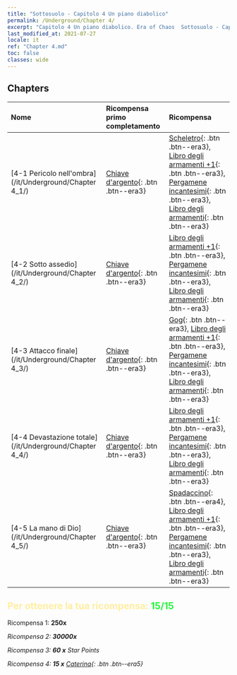 ```yaml
---
title: "Sottosuolo - Capitolo 4 Un piano diabolico"
permalink: /Underground/Chapter 4/
excerpt: "Capitolo 4 Un piano diabolico. Era of Chaos  Sottosuolo - Capitolo 4. Un piano diabolico"
last_modified_at: 2021-07-27
locale: it
ref: "Chapter 4.md"
toc: false
classes: wide
---
```


## Chapters

  | Nome |  Ricompensa primo completamento | Ricompensa |
  |:------------|:------------|:------------| 
  | [4-1 Pericolo nell'ombra](/it/Underground/Chapter 4_1/) | [Chiave d'argento](/ItemsIT/con_693/){: .btn .btn--era3} | [Scheletro](/ItemsIT/unt_208/){: .btn .btn--era3}, [Libro degli armamenti +1](/ItemsIT/mat_25/){: .btn .btn--era3}, [Pergamene incantesimi](/ItemsIT/con_694/){: .btn .btn--era3}, [Libro degli armamenti](/ItemsIT/mat_18/){: .btn .btn--era3} |
  | [4-2 Sotto assedio](/it/Underground/Chapter 4_2/) | [Chiave d'argento](/ItemsIT/con_693/){: .btn .btn--era3} | [Libro degli armamenti +1](/ItemsIT/mat_25/){: .btn .btn--era3}, [Pergamene incantesimi](/ItemsIT/con_694/){: .btn .btn--era3}, [Libro degli armamenti](/ItemsIT/mat_18/){: .btn .btn--era3} |
  | [4-3 Attacco finale](/it/Underground/Chapter 4_3/) | [Chiave d'argento](/ItemsIT/con_693/){: .btn .btn--era3} | [Gog](/ItemsIT/unt_227/){: .btn .btn--era3}, [Libro degli armamenti +1](/ItemsIT/mat_25/){: .btn .btn--era3}, [Pergamene incantesimi](/ItemsIT/con_694/){: .btn .btn--era3}, [Libro degli armamenti](/ItemsIT/mat_18/){: .btn .btn--era3} |
  | [4-4 Devastazione totale](/it/Underground/Chapter 4_4/) | [Chiave d'argento](/ItemsIT/con_693/){: .btn .btn--era3} | [Libro degli armamenti +1](/ItemsIT/mat_25/){: .btn .btn--era3}, [Pergamene incantesimi](/ItemsIT/con_694/){: .btn .btn--era3}, [Libro degli armamenti](/ItemsIT/mat_18/){: .btn .btn--era3} |
  | [4-5 La mano di Dio](/it/Underground/Chapter 4_5/) | [Chiave d'argento](/ItemsIT/con_693/){: .btn .btn--era3} | [Spadaccino](/ItemsIT/unt_193/){: .btn .btn--era4}, [Libro degli armamenti +1](/ItemsIT/mat_25/){: .btn .btn--era3}, [Pergamene incantesimi](/ItemsIT/con_694/){: .btn .btn--era3}, [Libro degli armamenti](/ItemsIT/mat_18/){: .btn .btn--era3} |


## <span style="color: #ffeea0">Per ottenere la tua ricompensa: </span><span style="color: #27f73a">15/15</span>

 Ricompensa 1:  **250x** <i class="fas fa-gem"/>

 Ricompensa 2:  **30000x** <i class="fas fa-coins"/>

 Ricompensa 3: **60 x** Star Points

 Ricompensa 4: **15 x** [Caterina](/ItemsIT/her_361/){: .btn .btn--era5}

